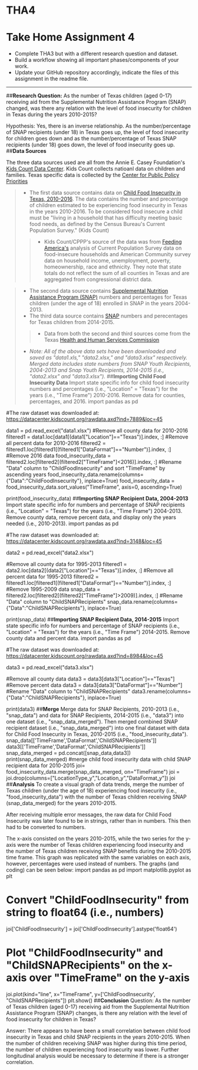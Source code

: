 # THA4
# **Take Home Assignment 4**
- Complete THA3 but with a different research question and dataset.
- Build a workflow showing all important phases/components of your work.
- Update your GitHub repository accordingly, indicate the files of this assignment in the readme file.
---
##**Research Question:** 
As the number of Texas children (aged 0-17) receiving aid from the Supplemental Nutrition Assistance Program (SNAP) changed, was there any relation with the level of food insecurity for children in Texas during the years 2010-2015?

Hypothesis: Yes, there is an inverse relationship. As the number/percentage of SNAP recipients (under 18) in Texas goes up, the level of food insecurity for children goes down and as the number/percentage of Texas SNAP recipients (under 18) goes down, the level of food insecurity goes up.
##**Data Sources**

The three data sources used are all from the Annie E. Casey Foundation's [Kids Count Data Center](https://datacenter.kidscount.org/). Kids Count collects natioanl data on children and families. Texas specific data is collected by the [Center for Public Policy Priorities](https://forabettertexas.org/kidscount.html)
> - The first data source contains data on [Child Food Insecurity in Texas, 2010-2016](https://datacenter.kidscount.org/data/tables/7889-child-food-insecurity?loc=45&loct=2#detailed/2/any/false/870,573,869,36,868,867,133/any/15218,15219). The data contains the number and precentage of children estimated to be experiencing food insecurity in Texas in the years 2010-2016. To be considered food insecure a child must be "living in a household that has difficulty meeting basic food needs, as defined by the Census Bureau's Current Population Survey." (Kids Count)
>>- Kids Count/CPPP's source of the data was from [Feeding America's](https://www.feedingamerica.org/) analysis of Current Population Survey data on food-insecure households and American Community survey data on household income, unemployment, poverty, homeownership, race and ethnicity. They note that state totals do not reflect the sum of all counties in Texas and are aggregated from congressional district data.

> - The second data source contains [Supplemental Nutrition Assistance Program (SNAP)](https://datacenter.kidscount.org/data/tables/3148-supplemental-nutrition-assistance-snap-formerly-food-stamps-recipients-0-17?loc=45&loct=2l) numbers and percentages for Texas children (under the age of 18) enrolled in SNAP in the years 2004-2013.
> - The third data source contains [SNAP](https://datacenter.kidscount.org/data/tables/8984-supplemental-nutrition-assistance-snap-formerly-food-stamps-recipients-0-17?loc=45&loct=2) numbers and perecentages for Texas children from 2014-2015.
>>- Data from both the second and third sources come from the Texas [Health and Human Services Commission](https://hhs.texas.gov) 
> - *Note: All of the above data sets have been downloaded and saved as "data1.xls," "data2.xlsx," and "data3.xlsx" respectively. Merged data includes state numbers from SNAP Youth Recipients, 2004-2013  and Snap Youth Recipients, 2014-2015 (i.e., "data2.xlsx" and "data3.xlsx").*
##**Importing Child Food Insecurity Data**
Import state specific info for child food insecurity numbers and percentages (i.e., "Location" = "Texas") for the years (i.e., "Time Frame") 2010-2016. Remove data for counties, percentages, and 2016.
import pandas as pd

#The raw dataset was downloaded at: https://datacenter.kidscount.org/rawdata.axd?ind=7889&loc=45

data1 = pd.read_excel("data1.xlsx")
#Remove all county data for 2010-2016
filtered1 = data1.loc[data1[(data1["Location"]=="Texas")].index, :]
#Remove all percent data for 2010-2016
filtered2 = filtered1.loc[filtered1[(filtered1["DataFormat"]=="Number")].index, :]
#Remove 2016 data
food_insecurity_data = filtered2.loc[filtered2[(filtered2["TimeFrame"]<2016)].index, :]
#Rename "Data" column to "ChildFoodInsecurity" and sort "TimeFrame" by ascending years
food_insecurity_data.rename(columns={"Data":"ChildFoodInsecurity"}, inplace=True)
food_insecurity_data = food_insecurity_data.sort_values("TimeFrame", axis=0, ascending=True)


print(food_insecurity_data)
##**Importing SNAP Recipient Data, 2004-2013**
Import state specific info for numbers and percentage of SNAP recipients (i.e., "Location" = "Texas") for the years (i.e., "Time Frame") 2004-2013. Remove county data, remove percent data, and display only the years needed (i.e., 2010-2013).
import pandas as pd

#The raw dataset was downloaded at: https://datacenter.kidscount.org/rawdata.axd?ind=3148&loc=45

data2 = pd.read_excel("data2.xlsx")

#Remove all county data for 1995-2013
filtered1 = data2.loc[data2[(data2["Location"]=="Texas")].index, :]
#Remove all percent data for 1995-2013
filtered2 = filtered1.loc[filtered1[(filtered1["DataFormat"]=="Number")].index, :]
#Remove 1995-2009 data
snap_data = filtered2.loc[filtered2[(filtered2["TimeFrame"]>2009)].index, :]
#Rename "Data" column to "ChildSNAPRecipients"
snap_data.rename(columns={"Data":"ChildSNAPRecipients"}, inplace=True)

print(snap_data)
##**Importing SNAP Recipient Data, 2014-2015**
Import state specific info for numbers and percentage of SNAP recipients (i.e., "Location" = "Texas") for the years (i.e., "Time Frame") 2014-2015. Remove county data and percent data.
import pandas as pd

#The raw dataset was downloaded at: https://datacenter.kidscount.org/rawdata.axd?ind=8984&loc=45

data3 = pd.read_excel("data3.xlsx")


#Remove all county data
data3 = data3[data3["Location"]=="Texas"]
#Remove percent data
data3 = data3[data3["DataFormat"]=="Number"]
#Rename "Data" column to "ChildSNAPRecipients"
data3.rename(columns={"Data":"ChildSNAPRecipients"}, inplace=True)

print(data3)
##**Merge**
Merge data for SNAP Recipients, 2010-2013 (i.e., "snap_data") and data for SNAP Recipients, 2014-2015 (i.e., "data3") into one dataset (i.e., "snap_data_merged"). Then merged combined SNAP recipient dataset (i.e., "snap_data_merged") into one final dataset with data for Child Food Insecurity in Texas, 2010-2015 (i.e., "food_insecurity_data").
snap_data[['TimeFrame','DataFormat','ChildSNAPRecipients']]
data3[['TimeFrame','DataFormat','ChildSNAPRecipients']]
snap_data_merged = pd.concat([snap_data,data3])
print(snap_data_merged)
#merge child food insecurity data with child SNAP recipient data for 2010-2015
joi= food_insecurity_data.merge(snap_data_merged, on="TimeFrame")
joi = joi.drop(columns=["LocationType_y","Location_y","DataFormat_y"])
joi
##**Analysis**
To create a visual graph of data trends, merge the number of Texas children (under the age of 18) experiencing food insecurity (i.e., "food_insecurity_data") with the number of Texas children receiving SNAP (snap_data_merged) for the years 2010-2015. 

After receiving multiple error messages, the raw data for Child Food Insecurity was later found to be in strings, rather than in numbers. This then had to be converted to numbers.

The x-axis consisted on the years 2010-2015, while the two series for the y-axis were the number of Texas children experiencing food insecurity and the number of Texas children receiving SNAP benefits during the 2010-2015 time frame. This graph was replicated with the same variables on each axis, however, percentages were used instead of numbers. The graphs (and coding) can be seen below:
import pandas as pd
import matplotlib.pyplot as plt

# Convert "ChildFoodInsecurity" from string to float64 (i.e., numbers)
joi['ChildFoodInsecurity'] = joi['ChildFoodInsecurity'].astype('float64') 
# Plot "ChildFoodInsecurity" and "ChildSNAPRecipients" on the x-axis over "TimeFrame" on the y-axis 
joi.plot(kind="line", x="TimeFrame", y=['ChildFoodInsecurity', "ChildSNAPRecipients"])
plt.show()
##**Conclusion**
Question: As the number of Texas children (aged 0-17) receiving aid from the Supplemental Nutrition Assistance Program (SNAP) changes, is there any relation with the level of food insecurity for children in Texas?

Answer: There appears to have been a small correlation between child food insecurity in Texas and child SNAP recipients in the years 2010-2015. When the number of children receiving SNAP was higher during this time period, the number of children experiencing food insecurity was lower. Further longitudinal analysis would be necessary to determine if there is a stronger correlation.
